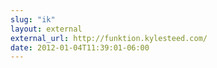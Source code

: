 ```yaml
---
slug: "ik"
layout: external
external_url: http://funktion.kylesteed.com/
date: 2012-01-04T11:39:01-06:00
---
```

